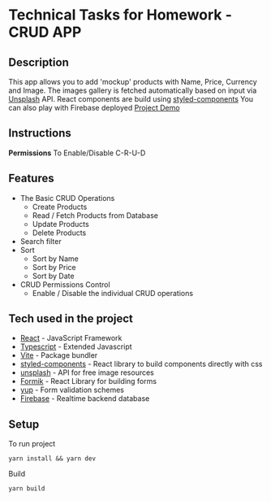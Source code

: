 # Technical Tasks for Homework - CRUD APP

## Description

This app allows you to add 'mockup' products with Name, Price, Currency and Image.
The images gallery is fetched automatically based on input via [Unsplash] API.
React components are build using [styled-components]
You can also play with Firebase deployed [Project Demo]

## Instructions

**Permissions**
To Enable/Disable C-R-U-D

## Features

- The Basic CRUD Operations
  - Create Products
  - Read / Fetch Products from Database
  - Update Products
  - Delete Products
- Search filter
- Sort
  - Sort by Name
  - Sort by Price
  - Sort by Date
- CRUD Permissions Control
  - Enable / Disable the individual CRUD operations

## Tech used in the project

- [React] - JavaScript Framework
- [Typescript] - Extended Javascript
- [Vite] - Package bundler
- [styled-components] - React library to build components directly with css
- [unsplash] - API for free image resources
- [Formik] - React Library for building forms
- [yup] - Form validation schemes
- [Firebase] - Realtime backend database

## Setup

To run project

```
yarn install && yarn dev
```

Build

```
yarn build
```

[unsplash]: https://unsplash.com/
[react]: https://reactjs.org/
[styled-components]: https://styled-components.com/
[vite]: https://vitejs.dev/
[formik]: https://formik.org/
[yup]: https://www.npmjs.com/package/yup?activeTab=readme
[firebase]: https://firebase.google.com/
[typescript]: https://www.typescriptlang.org/
[Project Demo]: https://crude-app-3ef78.web.app/
